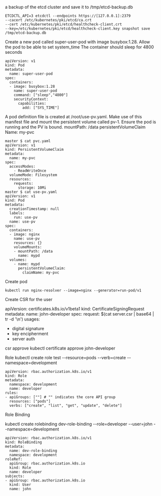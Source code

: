 
 a backup of the etcd cluster and save it to /tmp/etcd-backup.db
 
 ```
ETCDCTL_API=3 etcdctl --endpoints https://[127.0.0.1]:2379 
--cacert /etc/kubernetes/pki/etcd/ca.crt 
--cert /etc/kubernetes/pki/etcd/healthcheck-client.crt 
--key=/etc/kubernetes/pki/etcd/healthcheck-client.key snapshot save /tmp/etcd-backup.db
```

Create a new pod called super-user-pod with image busybox:1.28. Allow the pod to be able to set system_time
The container should sleep for 4800 seconds

```
apiVersion: v1
kind: Pod
metadata:
  name: super-user-pod
spec:
  containers:
  - image: busybox:1.28
    name: super-user-pod
    command: ["sleep","4800"]
    securityContext:
      capabilities:
        add: ["SYS_TIME"]
```        


A pod definition file is created at /root/use-pv.yaml. Make use of this manifest file and mount the persistent volume called pv-1. Ensure the pod is running and the PV is bound.
mountPath: /data persistentVolumeClaim Name: my-pvc
```
master $ cat pvc.yaml
apiVersion: v1
kind: PersistentVolumeClaim
metadata:
  name: my-pvc
spec:
  accessModes:
    - ReadWriteOnce
  volumeMode: Filesystem
  resources:
    requests:
      storage: 10Mi
master $ cat use-pv.yaml
apiVersion: v1
kind: Pod
metadata:
  creationTimestamp: null
  labels:
    run: use-pv
  name: use-pv
spec:
  containers:
  - image: nginx
    name: use-pv
    resources: {}
    volumeMounts:
    - mountPath: /data
      name: mypd
  volumes:
    - name: mypd
      persistentVolumeClaim:
        claimName: my-pvc
```
        
        

Create pod

```
kubectl run nginx-resolver --image=nginx --generator=run-pod/v1        
```

Create CSR for the user

apiVersion: certificates.k8s.io/v1beta1
kind: CertificateSigningRequest
metadata:
  name: john-developer
spec:
  request: $(cat server.csr | base64 | tr -d '\n')
  usages:
  - digital signature
  - key encipherment
  - server auth


csr approve 
kubectl certificate approve john-developer





Role
kubectl create role test --resource=pods --verb=create   --namespace=development

```
apiVersion: rbac.authorization.k8s.io/v1
kind: Role
metadata:
  namespace: development
  name: developer
rules:
- apiGroups: [""] # "" indicates the core API group
  resources: ["pods"]
  verbs: ["create", "list", "get", "update", "delete"]
```

Role Binding


kubectl create rolebinding dev-role-binding --role=developer --user=john --namespace=development

```
apiVersion: rbac.authorization.k8s.io/v1
kind: RoleBinding
metadata:
  name: dev-role-binding
  namespace: development
roleRef:
  apiGroup: rbac.authorization.k8s.io
  kind: Role
  name: developer
subjects:
- apiGroup: rbac.authorization.k8s.io
  kind: User
  name: john
  ```
